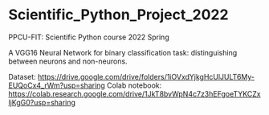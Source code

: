 # Scientific_Python_Project_2022
PPCU-FIT: Scientific Python course 2022 Spring


A VGG16 Neural Network for binary classification task: distinguishing between neurons and non-neurons. 

Dataset: https://drive.google.com/drive/folders/1iOVxdYjkgHcUlJULT6My-EUQoCx4_rWm?usp=sharing
Colab notebook: https://colab.research.google.com/drive/1JkT8bvWpN4c7z3hEFgoeTYKCZxljKgG0?usp=sharing
